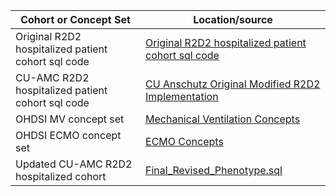 |Cohort or Concept Set|Location/source|
|------------ | ------------- |
| Original R2D2 hospitalized patient cohort sql code | [Original R2D2 hospitalized patient cohort sql code](ElectronicPhenotype/COVID-19/)|  
| CU-AMC R2D2 hospitalized patient cohort sql code | [CU Anschutz Original Modified R2D2 Implementation](CU%20Anschutz%20Original%20Modified%20R2D2%20Implementation) | 
| OHDSI MV concept set| [Mechanical Ventilation Concepts](Mechanical_Ventilation_Concepts/mechanical_ventilation.json)|
| OHDSI ECMO concept set | [ECMO Concepts](ECMO_Concepts/ECMO_Concepts.json) |
| Updated CU-AMC R2D2 hospitalized cohort | [Final_Revised_Phenotype.sql](Updated%20CU-AMC%20R2D2%20hospitalized%20cohort/)  |